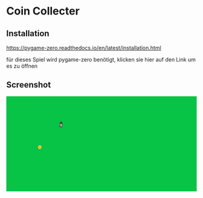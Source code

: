 # Coin Collecter

## Installation

https://pygame-zero.readthedocs.io/en/latest/installation.html
  
  für dieses Spiel wird pygame-zero benötigt, klicken sie hier auf den Link um es zu öffnen 

## Screenshot

![](/images/screenshot.png)
